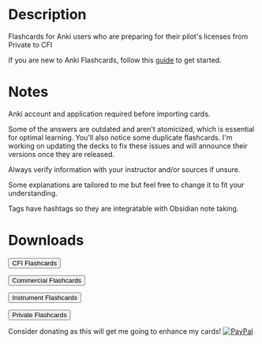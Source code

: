 # Description
Flashcards for Anki users who are preparing for their pilot's licenses from Private to CFI

If you are new to Anki Flashcards, follow this [guide](https://docs.ankiweb.net/getting-started.html) to get started.

# Notes
Anki account and application required before importing cards.

Some of the answers are outdated and aren't atomicized, which is essential for optimal learning. You'll also notice some duplicate flashcards. I'm working on updating the decks to fix these issues and will announce their versions once they are released. 

Always verify information with your instructor and/or sources if unsure.

Some explanations are tailored to me but feel free to change it to fit your understanding.

Tags have hashtags so they are integratable with Obsidian note taking.
# Downloads
<p>
<a href="https://github.com/mmngtb/Anki-Aviation-Flashcards-PPL-CFI/raw/refs/heads/main/CFI%20Flashcards.apkg" download>
  <button>CFI Flashcards</button>
</a>
</p>
<p>
<a href="https://github.com/mmngtb/Anki-Aviation-Flashcards-PPL-CFI/raw/refs/heads/main/Commercial%20Flashcards.apkg" download>
  <button>Commercial Flashcards</button>
</a>
</p>
<p>
<a href="https://github.com/mmngtb/Anki-Aviation-Flashcards-PPL-CFI/raw/refs/heads/main/Instrument%20Rating%20Flashcards.apkg" download>
  <button>Instrument Flashcards</button>
</a>
</p>
<p>
<a href="https://github.com/mmngtb/Anki-Aviation-Flashcards-PPL-CFI/raw/refs/heads/main/Private%20Pilot%20Flashcards.apkg" download>
  <button>Private Flashcards</button>
</a>
</p>

Consider donating as this will get me going to enhance my cards!
[![PayPal](https://img.shields.io/badge/PayPal-Support%20me-blue.svg?logo=paypal)](https://paypal.me/yourusername)
